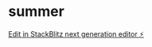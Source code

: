 # summer

[Edit in StackBlitz next generation editor ⚡️](https://stackblitz.com/~/github.com/ThereseGlode/summer)